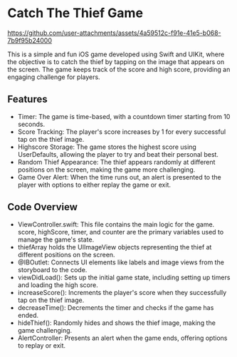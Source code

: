 # Catch The Thief Game



https://github.com/user-attachments/assets/4a59512c-f91e-41e5-b068-7b9f95b24000



This is a simple and fun iOS game developed using Swift and UIKit, where the objective is to catch the thief by tapping on the image that appears on the screen. The game keeps track of the score and high score, providing an engaging challenge for players.

## Features

- Timer: The game is time-based, with a countdown timer starting from 10 seconds.
- Score Tracking: The player's score increases by 1 for every successful tap on the thief image.
- Highscore Storage: The game stores the highest score using UserDefaults, allowing the player to try and beat their personal best.
- Random Thief Appearance: The thief appears randomly at different positions on the screen, making the game more challenging.
- Game Over Alert: When the time runs out, an alert is presented to the player with options to either replay the game or exit.

## Code Overview

- ViewController.swift: This file contains the main logic for the game.
score, highScore, timer, and counter are the primary variables used to manage the game's state.
- thiefArray holds the UIImageView objects representing the thief at different positions on the screen.
- @IBOutlet: Connects UI elements like labels and image views from the storyboard to the code.
- viewDidLoad(): Sets up the initial game state, including setting up timers and loading the high score.
- increaseScore(): Increments the player's score when they successfully tap on the thief image.
- decreaseTime(): Decrements the timer and checks if the game has ended.
- hideThief(): Randomly hides and shows the thief image, making the game challenging.
- AlertController: Presents an alert when the game ends, offering options to replay or exit.
